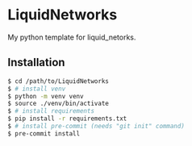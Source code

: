 # LiquidNetworks

My python template for liquid_netorks.

## Installation

```bash
$ cd /path/to/LiquidNetworks
$ # install venv
$ python -m venv venv
$ source ./venv/bin/activate
$ # install requirements
$ pip install -r requirements.txt
$ # install pre-commit (needs "git init" command)
$ pre-commit install
```
